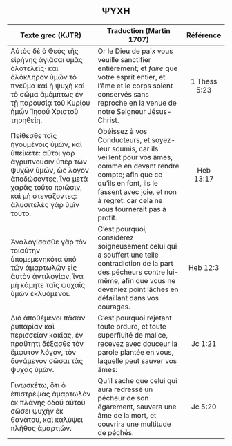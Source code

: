<h2 align="center">ΨΥΧΗ</h2>

|Texte grec (KJTR)|Traduction (Martin 1707)|Référence|
|-----|-----|:---:
Αὐτὸς δὲ ὁ Θεὸς τῆς εἰρήνης ἁγιάσαι ὑμᾶς ὁλοτελεῖς· καὶ ὁλόκληρον ὑμῶν τὸ πνεῦμα καὶ ἡ ψυχὴ καὶ τὸ σῶμα ἀμέμπτως ἐν τῇ παρουσίᾳ τοῦ Κυρίου ἡμῶν Ἰησοῦ Χριστοῦ τηρηθείη.|Or le Dieu de paix vous veuille sanctifier entièrement; et _faire_ que votre esprit entier, et l’âme et le corps soient conservés sans reproche en la venue de notre Seigneur Jésus-Christ.|1 Thess 5:23|
Πείθεσθε τοῖς ἡγουμένοις ὑμῶν, καὶ ὑπείκετε: αὐτοὶ γὰρ ἀγρυπνοῦσιν ὑπὲρ τῶν ψυχῶν ὑμῶν, ὡς λόγον ἀποδώσοντες, ἵνα μετὰ χαρᾶς τοῦτο ποιῶσιν, καὶ μὴ στενάζοντες: ἀλυσιτελὲς γὰρ ὑμῖν τοῦτο.|Obéissez à vos Conducteurs, et soyez-leur soumis, car ils veillent pour vos âmes, comme en devant rendre compte; afin que ce qu’ils en font, ils le fassent avec joie, et non à regret: car cela ne vous tournerait pas à profit.|Heb 13:17|
Ἀναλογίσασθε γὰρ τὸν τοιαύτην ὑπομεμενηκότα ὑπὸ τῶν ἁμαρτωλῶν εἰς ἀυτὸν ἀντιλογίαν, ἵνα μὴ κάμητε ταῖς ψυχαῖς ὑμῶν ἐκλυόμενοι.|C’est pourquoi, considérez soigneusement celui qui a souffert une telle contradiction de la part des pécheurs contre lui-même, afin que vous ne deveniez point lâches en défaillant dans vos courages.|Heb 12:3|
Διὸ ἀποθέμενοι πᾶσαν ῥυπαρίαν καὶ περισσείαν κακίας, ἐν πραΰτητι δέξασθε τὸν ἔμφυτον λόγον, τὸν δυνάμενον σῶσαι τὰς ψυχὰς ὑμῶν.|C’est pourquoi rejetant toute ordure, et toute superfluité de malice, recevez avec douceur la parole plantée en vous, laquelle peut sauver vos âmes:|Jc 1:21|
Γινωσκέτω, ὅτι ὁ ἐπιστρέψας ἁμαρτωλὸν ἐκ πλάνης ὁδοῦ αὐτοῦ σώσει ψυχὴν ἐκ θανάτου, καὶ καλύψει πλῆθος ἁμαρτιῶν.|Qu’il sache que celui qui aura redressé un pécheur de son égarement, sauvera une âme de la mort, et couvrira une multitude de péchés.|Jc 5:20|
